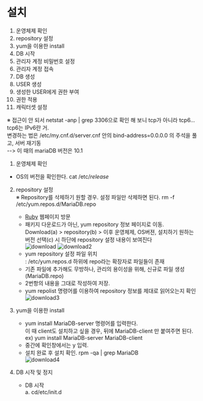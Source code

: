# 설치

1. 운영체제 확인
2. repository 설정
3. yum을 이용한 install
4. DB 시작
5. 관리자 계정 비밀번호 설정
6. 관리자 계정 접속
7. DB 생성
8. USER 생성
9. 생성한 USER에게 권한 부여
10. 권한 적용
11. 캐릭터셋 설정


※ 접근이 안 되서 netstat -anp | grep 3306으로 확인 해 보니 tcp가 아니라 tcp6… tcp6는 IPv6란 거. <br>
변경하는 법은 /etc/my.cnf.d/server.cnf 안의 bind-address=0.0.0.0 의 주석을 풀고,  서버 재기동 <br>
--> 이 때의 mariaDB 버전은 10.1 <br>




1. 운영체제 확인<br>
  - OS의 버전을 확인한다. cat /etc/*release* <br>


2. repository 설정<br>
 ※ Repository를 삭제하기 원할 경우. 설정 파일만 삭제하면 된다. rm -f /etc/yum.repos.d/MariaDB.repo <br>
   - [Ruby](http://mariadb.org/) 웹페이지 방문<br>
   - 패키지 다운로드가 아닌, yum repository 정보 페이지로 이동. <br>
     Download(a) > repository(b) > 이후 운영체제, OS버젼, 설치하기 원하는 버전 선택(c) 시 하단에 repository  설정 내용이 보여진다<br>
     ![download](https://user-images.githubusercontent.com/39476251/112238473-14f56700-8c88-11eb-9694-77218b47acf1.JPG)
     ![download2](https://user-images.githubusercontent.com/39476251/112238562-3bb39d80-8c88-11eb-99d3-1ec5b025ac84.JPG)
   - yum repository 설정 파일 위치 <br>
     : /etc/yum.repos.d  하위에   repo라는 확장자로 파일들이 존재 <br>
   - 기존 파일에 추가해도 무방하나, 관리의 용이성을 위해, 신규로 파일 생성(MariaDB.repo) <br>
   - 2번항의 내용을 그대로 작성하여 저장. <br>
   - yum repolist 명령어를 이용하여 repository 정보를 제대로 읽어오는지 확인 <br>
     ![download3](https://user-images.githubusercontent.com/39476251/112238666-73224a00-8c88-11eb-86a7-7a8a8afb276f.JPG)


3. yum을 이용한 install<br>
   - yum install MariaDB-server 명령어를 입력한다. <br>
     이 때 client도 설치하고 싶을 경우, 뒤에 MariaDB-client 만 붙여주면 된다. ex) yum install MariaDB-server MariaDB-client <br>
   - 중간에 확인창에서는 y 입력. <br>
   - 설치 완료 후 설치 확인. rpm -qa | grep MariaDB <br>
     ![download4](https://user-images.githubusercontent.com/39476251/112238775-a4027f00-8c88-11eb-80a0-cefa493c740c.JPG)
     
     
4. DB 시작 및 정지<br>
   - DB 시작<br>
     a. cd/etc/init.d<br>
